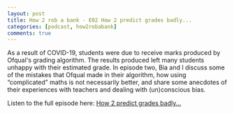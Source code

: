 ```yaml
---
layout: post
title: How 2 rob a bank - E02 How 2 predict grades badly...
categories: [podcast, how2robabank]
comments: true
---
```

As a result of COVID-19, students were due to receive marks produced by Ofqual's grading algorithm. The results produced left many students unhappy with their estimated grade. In episode two, Bia and I discuss some of the mistakes that Ofqual made in their algorithm, how using “complicated” maths is not necessarily better, and share some anecdotes of their experiences with teachers and dealing with (un)conscious bias.

Listen to the full episode here: [How 2 predict grades badly...](https://anchor.fm/how2robabank/episodes/How-2-predict-grades-badly-elc7i9)